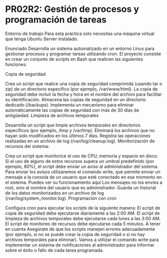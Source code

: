 # PR02R2: Gestión de procesos y programación de tareas
Entorno de trabajo
Para esta práctica sólo necesitas una máquina virtual que tenga Ubuntu Server instalado.

Enunciado
Desarrolla un sistema automatizado en un entorno Linux para gestionar procesos y programar tareas utilizando cron. El proyecto consiste en crear un conjunto de scripts en Bash que realicen las siguientes funciones:

Copia de seguridad

Crea un script que realice una copia de seguridad comprimida (usando tar o zip) de un directorio específico (por ejemplo, /var/www/html).
La copia de seguridad debe incluir la fecha y hora en el nombre del archivo para facilitar su identificación.
Almacena las copias de seguridad en un directorio dedicado (/backups).
Implementa un mecanismo para eliminar automáticamente las copias de seguridad con más de 30 días de antigüedad.
Limpieza de archivos temporales

Desarrolla un script que limpie archivos temporales en directorios específicos (por ejemplo, /tmp y /var/tmp).
Eliminará los archivos que no hayan sido modificados en los últimos 7 días.
Registra las operaciones realizadas en un archivo de log (/var/log/cleanup.log).
Monitorización de recursos del sistema:

Crea un script que monitorice el uso de CPU, memoria y espacio en disco.
Si el uso de alguno de estos recursos supera un umbral predefinido (por ejemplo, 80%), el script debe enviar un aviso al administrador del sistema.
Para enviar los avisos utilizaremos el comando write, que permite enviar un mensaje a la consola de un usuario que esté conectado en ese momento en el sistema. Puedes ver su funcionamiento aquí
Los mensajes no los envíes a root, sino al nombre del usuario que es administrador.
Guarda un historial de los datos monitorizados en un archivo de log (/var/log/system_monitor.log).
Programación con cron

Configura cron para ejecutar los scripts de la siguiente manera:
El script de copia de seguridad debe ejecutarse diariamente a las 2:00 AM.
El script de limpieza de archivos temporales debe ejecutarse cada lunes a las 3:00 AM.
El script de monitoreo de recursos debe ejecutarse cada 5 minutos.
A tener en cuenta
Asegúrate de que los scripts manejen errores adecuadamente (por ejemplo, si no se puede crear la copia de seguridad o si no hay archivos temporales para eliminar).
Vamos a utilizar el comando write para implementar un sistema de notificaciones al administrador para informar sobre el éxito o fallo de cada tarea programada.
